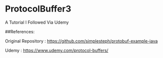 # ProtocolBuffer3

A Tutorial I Followed Via Udemy

##References:

Original Repository : https://github.com/simplesteph/protobuf-example-java

Udemy : https://www.udemy.com/protocol-buffers/

